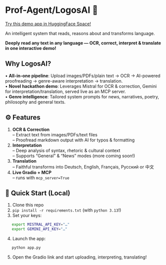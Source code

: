 # Prof-Agent/LogosAI 🚀

[Try this demo app in HuggingFace Space!](https://huggingface.co/spaces/IvanMiao/LogosAI)

An intelligent system that reads, reasons about and transforms language.

**Deeply read any text in any language — OCR, correct, interpret & translate in one interactive demo!**


## Why LogosAI?

• **All-in-one pipeline**: Upload images/PDFs/plain text → OCR → AI-powered proofreading → genre-aware interpretation → translation.  
• **Novel hackathon demo**: Leverages Mistral for OCR & correction, Gemini for interpretation/translation, served live as an MCP server.  
• **Genre intelligence**: Tailored system prompts for news, narratives, poetry, philosophy and general texts.  


## ⚙️ Features

1. **OCR & Correction**  
   – Extract text from images/PDFs/text files  
   – Proofread markdown output with AI for typos & formatting  
2. **Interpretation**  
   – Deep analysis of syntax, rhetoric & cultural context  
   – Supports “General” & “News” modes (more coming soon!)  
3. **Translation**  
   – Faithful transforms into Deutsch, English, Français, Русский or 中文  
4. **Live Gradio + MCP**  
   – runs with `mcp_server=True`  


## 🚀 Quick Start (Local)

1. Clone this repo  
2. `pip install -r requirements.txt` (with `python 3.13`!)
3. Set your keys:  
```bash
   export MISTRAL_API_KEY="…"
   export GEMINI_API_KEY="…"
```
4. Launch the app:
```bash
   python app.py
```
5. Open the Gradio link and start uploading, interpreting, translating!
